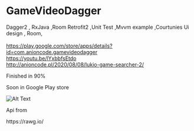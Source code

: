 # GameVideoDagger
Dagger2 , RxJava ,Room Retrofit2 ,Unit Test ,Mvvm example ,Courtunies
Ui design , Room, <br> <br>
https://play.google.com/store/apps/details?id=com.anioncode.gamevideodagger <br>
https://youtu.be/lYxbbfsEtdo <br>
http://anioncode.pl/2020/08/08/lukio-game-searcher-2/ <br>

Finished in 90% 

Soon in  Google Play store


![Alt Text](https://media.giphy.com/media/W4XaKUshFWYGOI63Bj/giphy.gif)
<p></p>
Api from
<p>https://rawg.io/</p>
